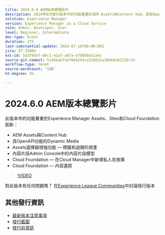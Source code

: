 ```yaml
---
title: 2024.6.0 AEM版本總覽影片
description: 2024年6月發行版本中的功能著重於AEM Assets與Content Hub、具有OpenAPI功能的Dynamic Media、Assets選擇器增強功能 — 標籤和過期的資產、內容片段Admin Console中的內容片段模型、Cloud Foundation — 在Cloud Manager中新增私人存放庫，以及Cloud Foundation — 內容還原。
solution: Experience Manager
version: Experience Manager as a Cloud Service
role: Admin, Developer, User
level: Beginner, Intermediate
doc-type: Event
duration: 275
last-substantial-update: 2024-07-16T00:00:00Z
jira: KT-15804
exl-id: 5a3f95bf-98c1-41a7-a07a-e78058a31a4c
source-git-commit: 5c946ab73e78d4243ca310032a10bb8e82228c3d
workflow-type: tm+mt
source-wordcount: '136'
ht-degree: 3%

---
```


# 2024.6.0 AEM版本總覽影片

此版本中的功能著重於Experience Manager Assets、Sites和Cloud Foundation創新：

* AEM Assets與Content Hub
* 具OpenAPI功能的Dynamic Media
* Assets選擇器增強功能 — 標籤和過期的資產
* 內容片段Admin Console中的內容片段模型
* Cloud Foundation — 在Cloud Manager中新增私人存放庫
* Cloud Foundation — 內容還原

>[!VIDEO](https://video.tv.adobe.com/v/3430779/?learn=on)


對此版本有任何問題嗎？  在[Experience League Communities](https://adobe.ly/47dj9Wj)中討論發行版本

## 其他發行資訊

* [最新版本注意事項](https://experienceleague.adobe.com/docs/experience-manager-cloud-service/content/release-notes/home.html?lang=zh-Hant)
* [發行藍圖](https://experienceleague.adobe.com/docs/experience-manager-release-information/aem-release-updates/update-releases-roadmap.html?lang=zh-Hant)
* [發行前資訊](https://experienceleague.adobe.com/docs/experience-manager-cloud-service/content/release-notes/prerelease.html?lang=zh-Hant)
